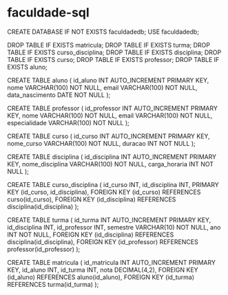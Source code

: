 # faculdade-sql
CREATE DATABASE IF NOT EXISTS faculdadedb;
USE faculdadedb;

DROP TABLE IF EXISTS matricula;
DROP TABLE IF EXISTS turma;
DROP TABLE IF EXISTS curso_disciplina;
DROP TABLE IF EXISTS disciplina;
DROP TABLE IF EXISTS curso;
DROP TABLE IF EXISTS professor;
DROP TABLE IF EXISTS aluno;

CREATE TABLE aluno (
    id_aluno INT AUTO_INCREMENT PRIMARY KEY,
    nome VARCHAR(100) NOT NULL,
    email VARCHAR(100) NOT NULL,
    data_nascimento DATE NOT NULL
);

CREATE TABLE professor (
    id_professor INT AUTO_INCREMENT PRIMARY KEY,
    nome VARCHAR(100) NOT NULL,
    email VARCHAR(100) NOT NULL,
    especialidade VARCHAR(100) NOT NULL
);

CREATE TABLE curso (
    id_curso INT AUTO_INCREMENT PRIMARY KEY,
    nome_curso VARCHAR(100) NOT NULL,
    duracao INT NOT NULL
);

CREATE TABLE disciplina (
    id_disciplina INT AUTO_INCREMENT PRIMARY KEY,
    nome_disciplina VARCHAR(100) NOT NULL,
    carga_horaria INT NOT NULL
);

CREATE TABLE curso_disciplina (
    id_curso INT,
    id_disciplina INT,
    PRIMARY KEY (id_curso, id_disciplina),
    FOREIGN KEY (id_curso) REFERENCES curso(id_curso),
    FOREIGN KEY (id_disciplina) REFERENCES disciplina(id_disciplina)
);

CREATE TABLE turma (
    id_turma INT AUTO_INCREMENT PRIMARY KEY,
    id_disciplina INT,
    id_professor INT,
    semestre VARCHAR(10) NOT NULL,
    ano INT NOT NULL,
    FOREIGN KEY (id_disciplina) REFERENCES disciplina(id_disciplina),
    FOREIGN KEY (id_professor) REFERENCES professor(id_professor)
);

CREATE TABLE matricula (
    id_matricula INT AUTO_INCREMENT PRIMARY KEY,
    id_aluno INT,
    id_turma INT,
    nota DECIMAL(4,2),
    FOREIGN KEY (id_aluno) REFERENCES aluno(id_aluno),
    FOREIGN KEY (id_turma) REFERENCES turma(id_turma)
);
